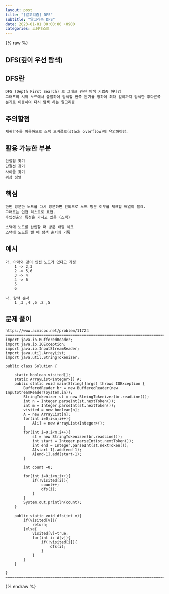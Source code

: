 ```yaml
---  
layout: post  
title: "[알고리즘] DFS"  
subtitle: "알고리즘 DFS"  
date: 2023-01-01 00:00:00 +0900  
categories: 코딩테스트  
---  
```

{% raw %}  
## DFS(깊이 우선 탐색)  
  
## DFS란  
	DFS (Depth First Search) 로 그래프 완전 탐색 기법중 하나임  
	그래프의 시작 노드에서 출발하여 탐색할 한쪽 분기를 정하여 최대 깊이까지 탐색한 후다른쪽 분기로 이동하여 다시 탐색 하는 알고리즘  
  
## 주의할점  
	재귀함수를 이용하므로 스택 오버플로(stack overflow)에 유의해야함.  
  
## 활용 가능한 부분  
	단절점 찾기  
	단절선 찾기  
	사이클 찾기  
	위상 정렬  
  
## 핵심  
	한번 방문한 노드를 다시 방문하면 안되므로 노드 방문 여부를 체크할 배열이 필요.  
	그래프는 인접 리스트로 표현.  
	후입선출의 특성을 가지고 있음 (스택)  
  
	스택에 노드를 삽입할 때 방문 배열 체크  
	스택에 노드를 뺄 때 탐색 순서에 기록  
  
## 예시  
	가. 아래와 같이 인접 노드가 있다고 가정  
		1 -> 2,3  
		2 -> 5,6  
		3 -> 4  
		4 -> 6  
		5  
		6  
  
	나. 탐색 순서  
		1 ,3 ,4 ,6 ,2 ,5  
  
## 문제 풀이  
	https://www.acmicpc.net/problem/11724  
	======================================================================================================  
	import java.io.BufferedReader;  
	import java.io.IOException;  
	import java.io.InputStreamReader;  
	import java.util.ArrayList;  
	import java.util.StringTokenizer;  
  
	public class Solution {  
  
		static boolean visited[];  
		static ArrayList<Integer>[] A;  
		public static void main(String[]args) throws IOException {  
			BufferedReader br = new BufferedReader(new InputStreamReader(System.in));  
			StringTokenizer st = new StringTokenizer(br.readLine());  
			int n = Integer.parseInt(st.nextToken());  
			int m = Integer.parseInt(st.nextToken());  
			visited = new boolean[n];  
			A = new ArrayList[n];  
			for(int i=0;i<n;i++){  
				A[i] = new ArrayList<Integer>();  
			}  
			for(int i=0;i<m;i++){  
				st = new StringTokenizer(br.readLine());  
				int start = Integer.parseInt(st.nextToken());  
				int end = Integer.parseInt(st.nextToken());  
				A[start-1].add(end-1);  
				A[end-1].add(start-1);  
			}  
  
			int count =0;  
  
			for(int i=0;i<n;i++){  
				if(!visited[i]){  
					count++;  
					dfs(i);  
				}  
			}  
			System.out.println(count);  
		}  
  
		public static void dfs(int v){  
			if(visited[v]){  
				return;  
			}else{  
				visited[v]=true;  
				for(int i: A[v]){  
					if(!visited[i]){  
						dfs(i);  
					}  
				}  
			}  
		}  
  
	}  
	======================================================================================================  
{% endraw %}